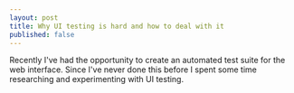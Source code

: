 ```yaml
---
layout: post
title: Why UI testing is hard and how to deal with it
published: false
---
```


Recently I've had the opportunity to create an automated test suite for the web
interface. Since I've never done this before I spent some time researching and
experimenting with UI testing. 
